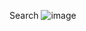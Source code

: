 Search
![image](https://github.com/darshan1005/javaScript_projects/assets/114302987/6b516836-9231-44e8-a098-7fb0c95f4cf5)
